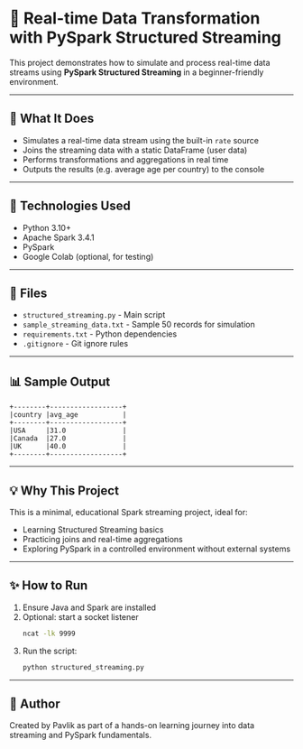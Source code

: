 # 🔄 Real-time Data Transformation with PySpark Structured Streaming

This project demonstrates how to simulate and process real-time data streams using **PySpark Structured Streaming** in a beginner-friendly environment.

---

## 📌 What It Does
- Simulates a real-time data stream using the built-in `rate` source
- Joins the streaming data with a static DataFrame (user data)
- Performs transformations and aggregations in real time
- Outputs the results (e.g. average age per country) to the console

---

## 🚀 Technologies Used
- Python 3.10+
- Apache Spark 3.4.1
- PySpark
- Google Colab (optional, for testing)

---

## 📂 Files
- `structured_streaming.py` - Main script
- `sample_streaming_data.txt` - Sample 50 records for simulation
- `requirements.txt` - Python dependencies
- `.gitignore` - Git ignore rules

---

## 📊 Sample Output
```
+--------+------------------+
|country |avg_age           |
+--------+------------------+
|USA     |31.0              |
|Canada  |27.0              |
|UK      |40.0              |
+--------+------------------+
```

---

## 💡 Why This Project
This is a minimal, educational Spark streaming project, ideal for:
- Learning Structured Streaming basics
- Practicing joins and real-time aggregations
- Exploring PySpark in a controlled environment without external systems

---

## ✨ How to Run
1. Ensure Java and Spark are installed
2. Optional: start a socket listener
   ```bash
   ncat -lk 9999
   ```
3. Run the script:
   ```bash
   python structured_streaming.py
   ```

---

## 🌟 Author
Created by Pavlik as part of a hands-on learning journey into data streaming and PySpark fundamentals.
